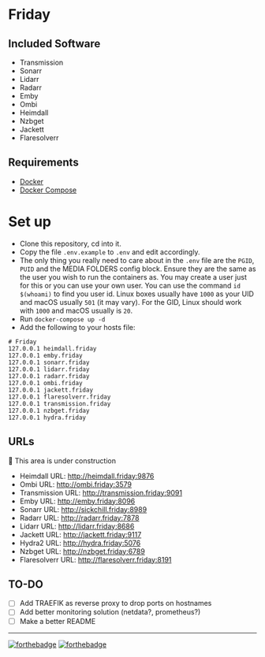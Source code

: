 # Friday

## Included Software

- Transmission
- Sonarr
- Lidarr
- Radarr
- Emby
- Ombi
- Heimdall
- Nzbget
- Jackett
- Flaresolverr

## Requirements

- [Docker](https://docs.docker.com/install/)
- [Docker Compose](https://docs.docker.com/compose/install/)

# Set up

 - Clone this repository, cd into it.
 - Copy the file `.env.example` to `.env` and edit accordingly. 
 - The only thing you really need to care about in the `.env` file are the `PGID`,  `PUID` and the MEDIA FOLDERS config block. Ensure they are the same as the user you wish to run the containers as. You may create a user just for this or you can use your own user. You can use the command `id $(whoami)` to find you user id. Linux boxes usually have `1000` as your UID and macOS usually `501` (it may vary). For the GID, Linux should work with `1000` and macOS usually is `20`.
 - Run `docker-compose up -d`
 - Add the following to your hosts file:

```
# Friday
127.0.0.1 heimdall.friday
127.0.0.1 emby.friday
127.0.0.1 sonarr.friday
127.0.0.1 lidarr.friday
127.0.0.1 radarr.friday
127.0.0.1 ombi.friday
127.0.0.1 jackett.friday
127.0.0.1 flaresolverr.friday
127.0.0.1 transmission.friday
127.0.0.1 nzbget.friday
127.0.0.1 hydra.friday
```

## URLs

:construction: This area is under construction

 - Heimdall URL: http://heimdall.friday:9876
 - Ombi URL: http://ombi.friday:3579
 - Transmission URL: http://transmission.friday:9091
 - Emby URL: http://emby.friday:8096
 - Sonarr URL: http://sickchill.friday:8989
 - Radarr URL: http://radarr.friday:7878
 - Lidarr URL: http://lidarr.friday:8686
 - Jackett URL: http://jackett.friday:9117
 - Hydra2 URL: http://hydra.friday:5076
 - Nzbget URL: http://nzbget.friday:6789 
 - Flaresolverr URL: http://flaresolverr.friday:8191
 
 ## TO-DO
 
 - [ ] Add TRAEFIK as reverse proxy to drop ports on hostnames
 - [ ] Add better monitoring solution (netdata?, prometheus?)
 - [ ] Make a better README

 ---
 
 [![forthebadge](https://forthebadge.com/images/badges/contains-cat-gifs.svg)](https://forthebadge.com)
 [![forthebadge](https://forthebadge.com/images/badges/powered-by-netflix.svg)](https://forthebadge.com)
 
